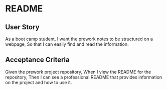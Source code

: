 # README

## User Story
As a boot camp student,
I want the prework notes to be structured on a webpage,
So that I can easily find and read the information.

## Acceptance Criteria
Given the prework project repository,
When I view the README for the repository,
Then I can see a professional README that provides information on the project and how to use it.
